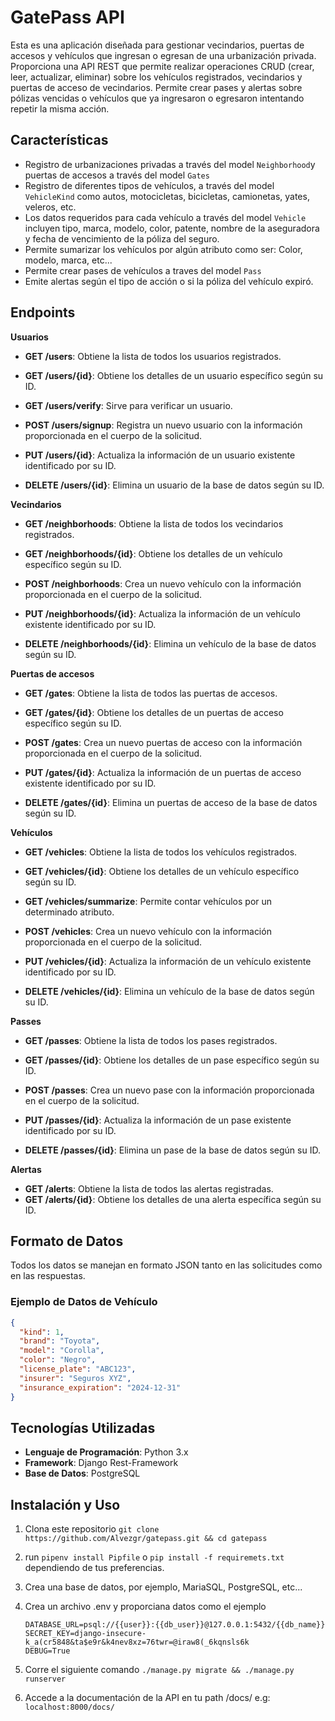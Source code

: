 # GatePass API

Esta es una aplicación diseñada para gestionar vecindarios, puertas de accesos y vehículos que ingresan o egresan de una urbanización privada. 
Proporciona una API REST que permite realizar operaciones CRUD (crear, leer, actualizar, eliminar) sobre los vehículos registrados, vecindarios y puertas de acceso de vecindarios. Permite crear pases y alertas sobre pólizas vencidas o vehículos que ya ingresaron o egresaron intentando repetir la misma acción.

## Características

- Registro de urbanizaciones privadas a través del model `Neighborhood`y puertas de accesos a través del model `Gates`
- Registro de diferentes tipos de vehículos, a través del model `VehicleKind` como autos, motocicletas, bicicletas, camionetas, yates, veleros, etc.
- Los datos requeridos para cada vehículo a través del model `Vehicle` incluyen tipo, marca, modelo, color, patente, nombre de la aseguradora y fecha de vencimiento de la póliza del seguro.
- Permite sumarizar los vehículos por algún atributo como ser: Color, modelo, marca, etc...
- Permite crear pases de vehículos a traves del model `Pass`
- Emite alertas según el tipo de acción o si la póliza del vehículo expiró.

## Endpoints

**Usuarios**

- **GET /users**: Obtiene la lista de todos los usuarios registrados.

- **GET /users/{id}**: Obtiene los detalles de un usuario específico según su ID.

- **GET /users/verify**: Sirve para verificar un usuario.

- **POST /users/signup**: Registra un nuevo usuario con la información proporcionada en el cuerpo de la solicitud.

- **PUT /users/{id}**: Actualiza la información de un usuario existente identificado por su ID.

- **DELETE /users/{id}**: Elimina un usuario de la base de datos según su ID.


**Vecindarios**

- **GET /neighborhoods**: Obtiene la lista de todos los vecindarios registrados.

- **GET /neighborhoods/{id}**: Obtiene los detalles de un vehículo específico según su ID.

- **POST /neighborhoods**: Crea un nuevo vehículo con la información proporcionada en el cuerpo de la solicitud.

- **PUT /neighborhoods/{id}**: Actualiza la información de un vehículo existente identificado por su ID.

- **DELETE /neighborhoods/{id}**: Elimina un vehículo de la base de datos según su ID.

**Puertas de accesos**

- **GET /gates**: Obtiene la lista de todos las puertas de accesos.

- **GET /gates/{id}**: Obtiene los detalles de un puertas de acceso específico según su ID.

- **POST /gates**: Crea un nuevo puertas de acceso con la información proporcionada en el cuerpo de la solicitud.

- **PUT /gates/{id}**: Actualiza la información de un puertas de acceso existente identificado por su ID.

- **DELETE /gates/{id}**: Elimina un puertas de acceso de la base de datos según su ID.

**Vehículos**

- **GET /vehicles**: Obtiene la lista de todos los vehículos registrados.
- **GET /vehicles/{id}**: Obtiene los detalles de un vehículo específico según su ID.

- **GET /vehicles/summarize**: Permite contar vehículos por un determinado atributo.

- **POST /vehicles**: Crea un nuevo vehículo con la información proporcionada en el cuerpo de la solicitud.

- **PUT /vehicles/{id}**: Actualiza la información de un vehículo existente identificado por su ID.

- **DELETE /vehicles/{id}**: Elimina un vehículo de la base de datos según su ID.

**Passes**

- **GET /passes**: Obtiene la lista de todos los pases registrados.
- **GET /passes/{id}**: Obtiene los detalles de un pase específico según su ID.

- **POST /passes**: Crea un nuevo pase con la información proporcionada en el cuerpo de la solicitud.

- **PUT /passes/{id}**: Actualiza la información de un pase existente identificado por su ID.

- **DELETE /passes/{id}**: Elimina un pase de la base de datos según su ID.

**Alertas**

- **GET /alerts**: Obtiene la lista de todos las alertas registradas.
- **GET /alerts/{id}**: Obtiene los detalles de una alerta específica según su ID.


## Formato de Datos

Todos los datos se manejan en formato JSON tanto en las solicitudes como en las respuestas.

### Ejemplo de Datos de Vehículo

```json
{
  "kind": 1,
  "brand": "Toyota",
  "model": "Corolla",
  "color": "Negro",
  "license_plate": "ABC123",
  "insurer": "Seguros XYZ",
  "insurance_expiration": "2024-12-31"
}
```

## Tecnologías Utilizadas

- **Lenguaje de Programación**: Python 3.x
- **Framework**: Django Rest-Framework
- **Base de Datos**: PostgreSQL

## Instalación y Uso

1. Clona este repositorio `git clone https://github.com/Alvezgr/gatepass.git && cd gatepass`   

2. run `pipenv install Pipfile` o `pip install -f requiremets.txt` dependiendo de tus preferencias.

3. Crea una base de datos, por ejemplo, MariaSQL, PostgreSQL, etc...

4. Crea un archivo .env y proporciana datos como el ejemplo

   ```
   DATABASE_URL=psql://{{user}}:{{db_user}}@127.0.0.1:5432/{{db_name}}
   SECRET_KEY=django-insecure-k_a(cr5848&ta$e9r&k4nev8xz=76twr=@iraw8(_6kqnsls6k
   DEBUG=True
   ```

   

5. Corre el siguiente comando `./manage.py migrate && ./manage.py runserver`

6. Accede a la documentación de la API en tu path /docs/ e.g: `localhost:8000/docs/`
